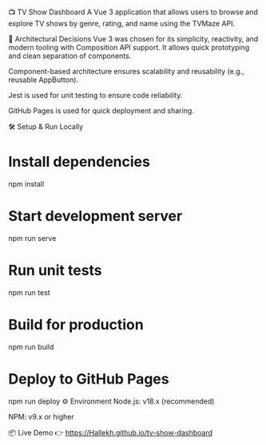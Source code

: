 📺 TV Show Dashboard
A Vue 3 application that allows users to browse and explore TV shows by genre, rating, and name using the TVMaze API.

🧱 Architectural Decisions
Vue 3 was chosen for its simplicity, reactivity, and modern tooling with Composition API support. It allows quick prototyping and clean separation of components.

Component-based architecture ensures scalability and reusability (e.g., reusable AppButton).

Jest is used for unit testing to ensure code reliability.

GitHub Pages is used for quick deployment and sharing.

🛠️ Setup & Run Locally

# Install dependencies
npm install

# Start development server
npm run serve

# Run unit tests
npm run test

# Build for production
npm run build

# Deploy to GitHub Pages
npm run deploy
⚙️ Environment
Node.js: v18.x (recommended)

NPM: v9.x or higher

📦 Live Demo
👉 https://Hallekh.github.io/tv-show-dashboard

